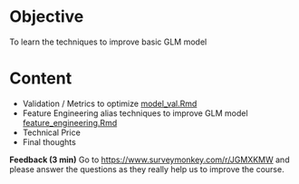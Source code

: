 # Objective
To learn the techniques to improve basic GLM model

# Content
- Validation / Metrics to optimize [model_val.Rmd](model_val.Rmd)
- Feature Engineering alias techniques to improve GLM model [feature_engineering.Rmd](feature_engineering.Rmd)
- Technical Price 
- Final thoughts

__Feedback (3 min)__
Go to https://www.surveymonkey.com/r/JGMXKMW and please answer the questions as they really help us to improve the course.